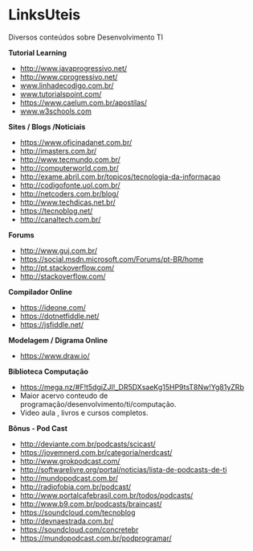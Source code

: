 # LinksUteis
Diversos conteúdos sobre Desenvolvimento TI

**Tutorial Learning** 
* http://www.javaprogressivo.net/
* http://www.cprogressivo.net/
* www.linhadecodigo.com.br/
* www.tutorialspoint.com/
* https://www.caelum.com.br/apostilas/
* www.w3schools.com

**Sites / Blogs /Noticiais**
* https://www.oficinadanet.com.br/
* http://imasters.com.br/
* http://www.tecmundo.com.br/
* http://computerworld.com.br/ 
* http://exame.abril.com.br/topicos/tecnologia-da-informacao 
* http://codigofonte.uol.com.br/
* http://netcoders.com.br/blog/
* http://www.techdicas.net.br/
* https://tecnoblog.net/
* http://canaltech.com.br/

**Forums**
* http://www.guj.com.br/
* https://social.msdn.microsoft.com/Forums/pt-BR/home
* http://pt.stackoverflow.com/
* http://stackoverflow.com/

**Compilador Online**
* https://ideone.com/
* https://dotnetfiddle.net/
* https://jsfiddle.net/

**Modelagem / Digrama Online**
* https://www.draw.io/

**Biblioteca Computação**
* https://mega.nz/#F!t5dgiZJI!_DR5DXsaeKg15HP9tsT8Nw!Yg81yZRb
* Maior acervo conteudo de programação/desenvolvimento/ti/computação.
* Video aula , livros e cursos completos. 

**Bônus  - Pod Cast**
* http://deviante.com.br/podcasts/scicast/
* https://jovemnerd.com.br/categoria/nerdcast/
* http://www.grokpodcast.com/
* http://softwarelivre.org/portal/noticias/lista-de-podcasts-de-ti
* http://mundopodcast.com.br/
* http://radiofobia.com.br/podcast/
* http://www.portalcafebrasil.com.br/todos/podcasts/
* http://www.b9.com.br/podcasts/braincast/
* https://soundcloud.com/tecnoblog
* http://devnaestrada.com.br/
* https://soundcloud.com/concretebr
* https://mundopodcast.com.br/podprogramar/
